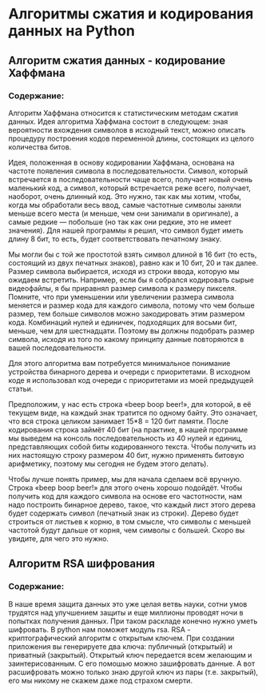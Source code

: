 
# Алгоритмы сжатия и кодирования данных на Python

## Алгоритм сжатия данных - кодирование Хаффмана
### Содержание:



Алгоритм Хаффмана относится к статистическим методам сжатия данных. Идея алгоритма Хаффмана состоит в следующем: зная вероятности вхождения символов в исходный текст, можно описать процедуру построения кодов переменной длины, состоящих из целого количества битов.

Идея, положенная в основу кодировании Хаффмана, основана на частоте появления символа в последовательности. Символ, который встречается в последовательности чаще всего, получает новый очень маленький код, а символ, который встречается реже всего, получает, наоборот, очень длинный код. Это нужно, так как мы хотим, чтобы, когда мы обработали весь ввод, самые частотные символы заняли меньше всего места (и меньше, чем они занимали в оригинале), а самые редкие — побольше (но так как они редкие, это не имеет значения). Для нашей программы я решил, что символ будет иметь длину 8 бит, то есть, будет соответствовать печатному знаку.

Мы могли бы с той же простотой взять символ длиной в 16 бит (то есть, состоящий из двух печатных знаков), равно как и 10 бит, 20 и так далее. Размер символа выбирается, исходя из строки ввода, которую мы ожидаем встретить. Например, если бы я собрался кодировать сырые видеофайлы, я бы приравнял размер символа к размеру пикселя. Помните, что при уменьшении или увеличении размера символа меняется и размер кода для каждого символа, потому что чем больше размер, тем больше символов можно закодировать этим размером кода. Комбинаций нулей и единичек, подходящих для восьми бит, меньше, чем для шестнадцати. Поэтому вы должны подобрать размер символа, исходя из того по какому принципу данные повторяются в вашей последовательности.

Для этого алгоритма вам потребуется минимальное понимание устройства бинарного дерева и очереди с приоритетами. В исходном коде я использовал код очереди с приоритетами из моей предыдущей статьи.

Предположим, у нас есть строка «beep boop beer!», для которой, в её текущем виде, на каждый знак тратится по одному байту. Это означает, что вся строка целиком занимает 15*8 = 120 бит памяти. После кодирования строка займёт 40 бит (на практике, в нашей программе мы выведем на консоль последовательность из 40 нулей и единиц, представляющих собой биты кодированного текста. Чтобы получить из них настоящую строку размером 40 бит, нужно применять битовую арифметику, поэтому мы сегодня не будем этого делать).

Чтобы лучше понять пример, мы для начала сделаем всё вручную. Строка «beep boop beer!» для этого очень хорошо подойдёт. Чтобы получить код для каждого символа на основе его частотности, нам надо построить бинарное дерево, такое, что каждый лист этого дерева будет содержать символ (печатный знак из строки). Дерево будет строиться от листьев к корню, в том смысле, что символы с меньшей частотой будут дальше от корня, чем символы с большей. Скоро вы увидите, для чего это нужно.

## Алгоритм RSA шифрования
### Содержание:


В наше время защита данных это уже целая ветвь науки, сотни умов трудятся над улучшением защиты и еще миллионы проводят ночи в попытках получения данных.
При таком раскладе конечно нужно уметь шифровать. В python нам поможет модуль rsa.
RSA - криптографический алгоритм с открытым ключем. При создании приложения вы генерируете два ключа: публичный (открытый) и приватный (закрытый).
Открытый ключ передается всем желающим и заинтерисованным. С его помошью можно зашифровать данные. А вот расшифровать можно только знаю другой ключ из пары (т.е. закрытый), его мы никому не скажем даже под страхом смерти.

